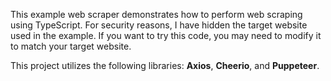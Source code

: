 <p>
This example web scraper demonstrates how to perform web scraping using TypeScript. For security reasons, I have hidden the target website used in the example. If you want to try this code, you may need to modify it to match your target website.
</p>
<p>
This project utilizes the following libraries: <strong>Axios</strong>, <strong>Cheerio</strong>, and <strong>Puppeteer</strong>.
</p>

